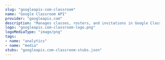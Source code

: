 ```yaml
---
slug: "googleapis-com-classroom"
name: "Google Classroom API"
provider: "googleapis.com"
description: "Manages classes, rosters, and invitations in Google Classroom."
logo: "googleapis.com-classroom-logo.png"
logoMediaType: "image/png"
tags:
- name: "analytics"
- name: "media"
stubs: "googleapis.com-classroom-stubs.json"
---
```

